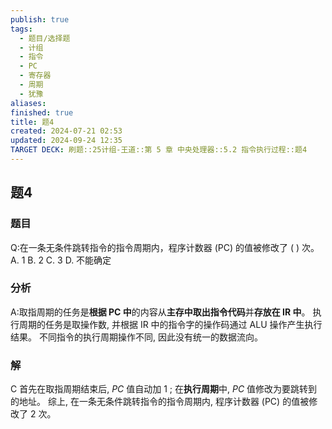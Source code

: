```yaml
---
publish: true
tags:
  - 题目/选择题
  - 计组
  - 指令
  - PC
  - 寄存器
  - 周期
  - 犹豫
aliases: 
finished: true
title: 题4
created: 2024-07-21 02:53
updated: 2024-09-24 12:35
TARGET DECK: 刷题::25计组-王道::第 5 章 中央处理器::5.2 指令执行过程::题4
---
```

## 题4
### 题目
Q:在一条无条件跳转指令的指令周期内，程序计数器 (PC) 的值被修改了 ( ) 次。
A. 1 B. 2 C. 3 D. 不能确定
### 分析
A:取指周期的任务是**根据 PC 中**的内容从**主存中取出指令代码**并**存放在 IR 中**。
执行周期的任务是取操作数, 并根据 IR 中的指令字的操作码通过 ALU 操作产生执行结果。 不同指令的执行周期操作不同, 因此没有统一的数据流向。
### 解
C
首先在取指周期结束后, ${PC}$ 值自动加 1 ; 
在**执行周期**中, ${PC}$ 值修改为要跳转到的地址。
综上, 在一条无条件跳转指令的指令周期内, 程序计数器 (PC) 的值被修改了 2 次。


